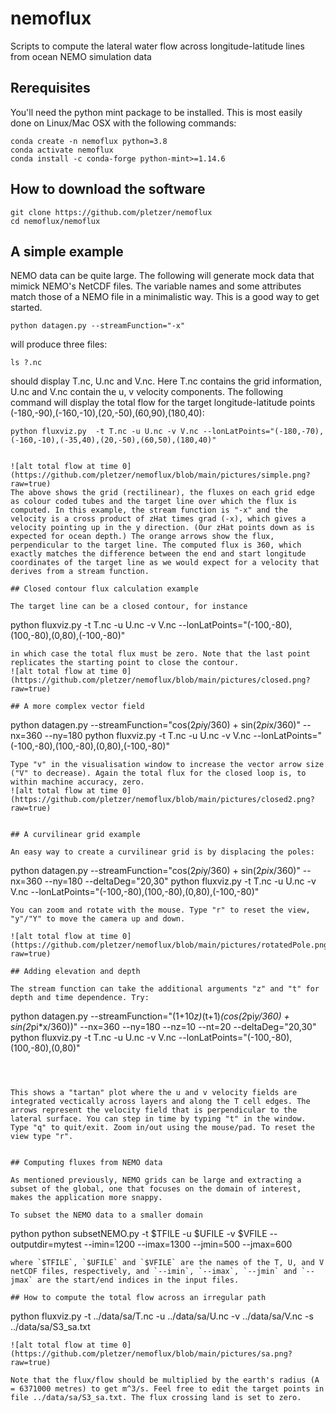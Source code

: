 # nemoflux

Scripts to compute the lateral water flow across longitude-latitude lines from ocean NEMO simulation data

## Rerequisites

You'll need the python mint package to be installed. This is most easily done on Linux/Mac OSX with the following commands:
```
conda create -n nemoflux python=3.8
conda activate nemoflux
conda install -c conda-forge python-mint>=1.14.6
```

## How to download the software

```
git clone https://github.com/pletzer/nemoflux
cd nemoflux/nemoflux
```

## A simple example

NEMO data can be quite large. The following will generate mock data that mimick NEMO's NetCDF files. The variable names and some attributes match those of a NEMO file in a minimalistic way. This is a good way to get started. 
```
python datagen.py --streamFunction="-x"
```
will produce three files:
```
ls ?.nc
```
should display T.nc, U.nc	and V.nc. Here T.nc contains the grid information, U.nc and V.nc contain the u, v velocity components. The following command will display the total flow for the target longitude-latitude points (-180,-90),(-160,-10),(20,-50),(60,90),(180,40):
```
python fluxviz.py  -t T.nc -u U.nc -v V.nc --lonLatPoints="(-180,-70),(-160,-10),(-35,40),(20,-50),(60,50),(180,40)"


![alt total flow at time 0](https://github.com/pletzer/nemoflux/blob/main/pictures/simple.png?raw=true)
The above shows the grid (rectilinear), the fluxes on each grid edge as colour coded tubes and the target line over which the flux is computed. In this example, the stream function is "-x" and the velocity is a cross product of zHat times grad (-x), which gives a velocity pointing up in the y direction. (Our zHat points down as is expected for ocean depth.) The orange arrows show the flux, perpendicular to the target line. The computed flux is 360, which exactly matches the difference between the end and start longitude coordinates of the target line as we would expect for a velocity that derives from a stream function.

## Closed contour flux calculation example

The target line can be a closed contour, for instance
```
python fluxviz.py  -t T.nc -u U.nc -v V.nc --lonLatPoints="(-100,-80),(100,-80),(0,80),(-100,-80)"
```
in which case the total flux must be zero. Note that the last point replicates the starting point to close the contour.
![alt total flow at time 0](https://github.com/pletzer/nemoflux/blob/main/pictures/closed.png?raw=true)

## A more complex vector field

```
python datagen.py --streamFunction="cos(2*pi*y/360) + sin(2*pi*x/360)" --nx=360 --ny=180
python fluxviz.py  -t T.nc -u U.nc -v V.nc --lonLatPoints="(-100,-80),(100,-80),(0,80),(-100,-80)"
```
Type "v" in the visualisation window to increase the vector arrow size ("V" to decrease). Again the total flux for the closed loop is, to within machine accuracy, zero.
![alt total flow at time 0](https://github.com/pletzer/nemoflux/blob/main/pictures/closed2.png?raw=true)


## A curvilinear grid example

An easy way to create a curvilinear grid is by displacing the poles:
```
python datagen.py --streamFunction="cos(2*pi*y/360) + sin(2*pi*x/360)" --nx=360 --ny=180 --deltaDeg="20,30"
python fluxviz.py  -t T.nc -u U.nc -v V.nc --lonLatPoints="(-100,-80),(100,-80),(0,80),(-100,-80)"
```
You can zoom and rotate with the mouse. Type "r" to reset the view, "y"/"Y" to move the camera up and down. 

![alt total flow at time 0](https://github.com/pletzer/nemoflux/blob/main/pictures/rotatedPole.png?raw=true)

## Adding elevation and depth

The stream function can take the additional arguments "z" and "t" for depth and time dependence. Try:
```
python datagen.py --streamFunction="(1+10*z)*(t+1)*(cos(2*pi*y/360) + sin(2*pi*x/360))" --nx=360 --ny=180 --nz=10 --nt=20 --deltaDeg="20,30"
python fluxviz.py  -t T.nc -u U.nc -v V.nc --lonLatPoints="(-100,-80),(100,-80),(0,80)"
```



This shows a "tartan" plot where the u and v velocity fields are integrated vectically across layers and along the T cell edges. The arrows represent the velocity field that is perpendicular to the lateral surface. You can step in time by typing "t" in the window. Type "q" to quit/exit. Zoom in/out using the mouse/pad. To reset the view type "r".


## Computing fluxes from NEMO data

As mentioned previously, NEMO grids can be large and extracting a subset of the global, one that focuses on the domain of interest, makes the application more snappy. 

To subset the NEMO data to a smaller domain
```
python python subsetNEMO.py -t $TFILE -u $UFILE -v $VFILE --outputdir=mytest --imin=1200 --imax=1300 --jmin=500 --jmax=600
```
where `$TFILE`, `$UFILE` and `$VFILE` are the names of the T, U, and V netCDF files, respectively, and `--imin`, `--imax`, `--jmin` and `--jmax` are the start/end indices in the input files. 

## How to compute the total flow across an irregular path

```
python fluxviz.py -t ../data/sa/T.nc -u ../data/sa/U.nc -v ../data/sa/V.nc -s ../data/sa/S3_sa.txt
```
![alt total flow at time 0](https://github.com/pletzer/nemoflux/blob/main/pictures/sa.png?raw=true)

Note that the flux/flow should be multiplied by the earth's radius (A = 6371000 metres) to get m^3/s. Feel free to edit the target points in file ../data/sa/S3_sa.txt. The flux crossing land is set to zero.
